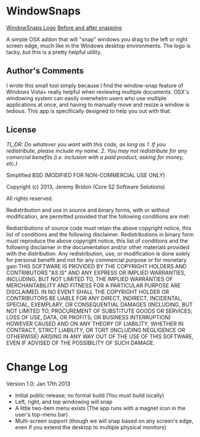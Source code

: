 WindowSnaps
===========

[WindowSnaps Logo](Logo.png) [Before and after snapping](BeforeAfter.png)

A simple OSX addon that will "snap" windows you drag to the left or right screen edge, much like in the Windows desktop environments. The logo is tacky, but this is a pretty helpful utility.

Author's Comments
-----------------

I wrote this small tool simply because I find the window-snap feature of Windows Vista+ really helpful when
reviewing multiple documents. OSX's windowing system can easily overwhelm users who use multiple applications at once,
and having to manually move and resize a window is tedious. This app is specifically designed to help you out with that.

License
-------
*TL;DR: Do whatever you want with this code, as long as 1. If you redistribute, please include my name. 2. You may not redistribute for any comercial benefits (i.e. inclusion with a paid product, asking for money, etc.)*

Simplified BSD (MODIFIED FOR NON-COMMERCIAL USE ONLY)

Copyright (c) 2013, Jeremy Bridon (Core S2 Software Solutions)

All rights reserved.

Redistribution and use in source and binary forms, with or without modification, are permitted provided that the following conditions are met:

Redistributions of source code must retain the above copyright notice, this list of conditions and the following disclaimer.
Redistributions in binary form must reproduce the above copyright notice, this list of conditions and the following disclaimer in the documentation and/or other materials provided with the distribution.
Any redistribution, use, or modification is done solely for personal benefit and not for any commercial purpose or for monetary gain
THIS SOFTWARE IS PROVIDED BY THE COPYRIGHT HOLDERS AND CONTRIBUTORS "AS IS" AND ANY EXPRESS OR IMPLIED WARRANTIES, INCLUDING, BUT NOT LIMITED TO, THE IMPLIED WARRANTIES OF MERCHANTABILITY AND FITNESS FOR A PARTICULAR PURPOSE ARE DISCLAIMED. IN NO EVENT SHALL THE COPYRIGHT HOLDER OR CONTRIBUTORS BE LIABLE FOR ANY DIRECT, INDIRECT, INCIDENTAL, SPECIAL, EXEMPLARY, OR CONSEQUENTIAL DAMAGES (INCLUDING, BUT NOT LIMITED TO, PROCUREMENT OF SUBSTITUTE GOODS OR SERVICES; LOSS OF USE, DATA, OR PROFITS; OR BUSINESS INTERRUPTION) HOWEVER CAUSED AND ON ANY THEORY OF LIABILITY, WHETHER IN CONTRACT, STRICT LIABILITY, OR TORT (INCLUDING NEGLIGENCE OR OTHERWISE) ARISING IN ANY WAY OUT OF THE USE OF THIS SOFTWARE, EVEN IF ADVISED OF THE POSSIBILITY OF SUCH DAMAGE.

Change Log
==========

Version 1.0; Jan 17th 2013

+ Initial public release; no formal build (You must build locally)
+ Left, right, and top windowing will snap
+ A little two-item menu exists (The app runs with a magnet icon in the user's top-menu bar)
+ Multi-screen support (though we will snap based on any screen's edge, even if you extend the desktop to multiple physical monitors)
